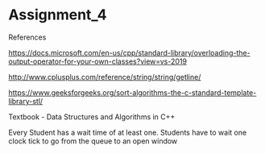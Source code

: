 # Assignment_4

References

https://docs.microsoft.com/en-us/cpp/standard-library/overloading-the-output-operator-for-your-own-classes?view=vs-2019

http://www.cplusplus.com/reference/string/string/getline/

https://www.geeksforgeeks.org/sort-algorithms-the-c-standard-template-library-stl/

Textbook - Data Structures and Algorithms in C++

Every Student has a wait time of at least one.
Students have to wait one clock tick to go from the queue to an open window
